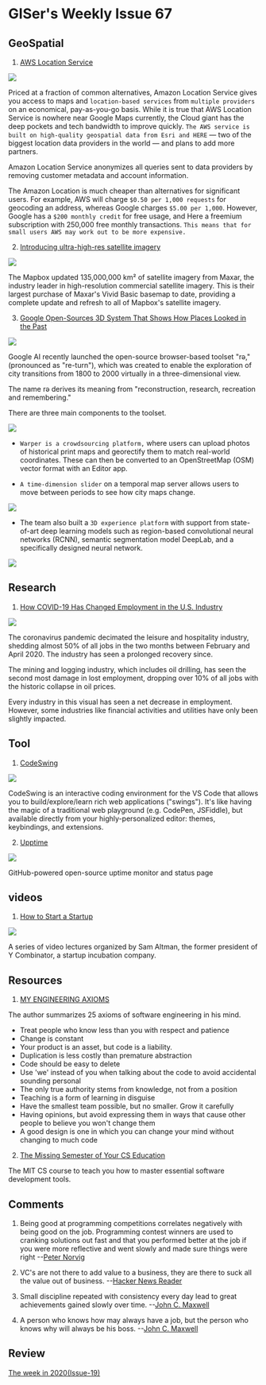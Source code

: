 # GISer's Weekly Issue 67

## GeoSpatial

1. [AWS Location Service](https://www.geospatialworld.net/blogs/low-cost-aws-location-services-may-queer-the-pitch-for-google-maps/)

![](https://geospatialmedia.s3.amazonaws.com/wp-content/uploads/2020/12/way_console_splash_4.png)

Priced at a fraction of common alternatives, Amazon Location Service gives you access to maps and `location-based services` from `multiple providers` on an economical, pay-as-you-go basis. While it is true that AWS Location Service is nowhere near Google Maps currently, the Cloud giant has the deep pockets and tech bandwidth to improve quickly. `The AWS service is built on high-quality geospatial data from Esri and HERE` — two of the biggest location data providers in the world — and plans to add more partners.

Amazon Location Service anonymizes all queries sent to data providers by removing customer metadata and account information.

The Amazon Location is much cheaper than alternatives for significant users. For example, AWS will charge `$0.50 per 1,000 requests` for geocoding an address, whereas Google charges `$5.00 per 1,000`. However, Google has a `$200 monthly credit` for free usage, and Here a freemium subscription with 250,000 free monthly transactions. `This means that for small users AWS may work out to be more expensive.`

2. [Introducing ultra-high-res satellite imagery](https://www.mapbox.com/blog/3d-satellite-maps-high-res-imagery)

![](https://i.vimeocdn.com/video/1017229477.webp?mw=800&mh=450)

The Mapbox updated 135,000,000 km² of satellite imagery from Maxar, the industry leader in high-resolution commercial satellite imagery. This is their largest purchase of Maxar's Vivid Basic basemap to date, providing a complete update and refresh to all of Mapbox's satellite imagery.

3. [Google Open-Sources 3D System That Shows How Places Looked in the Past](https://medium.com/syncedreview/google-open-sources-3d-system-that-shows-how-places-looked-in-the-past-45f631bcdf4f)

![](https://miro.medium.com/max/640/1*EjG5idNTk16r4HgRMhvnLw.gif)

Google AI recently launched the open-source browser-based toolset "rǝ," (pronounced as "re-turn"), which was created to enable the exploration of city transitions from 1800 to 2000 virtually in a three-dimensional view.

The name rǝ derives its meaning from "reconstruction, research, recreation and remembering."

There are three main components to the toolset.

![](https://miro.medium.com/max/700/0*vwUT9snyxlruKuAS.png)

- `Warper is a crowdsourcing platform,` where users can upload photos of historical print maps and georectify them to match real-world coordinates. These can then be converted to an OpenStreetMap (OSM) vector format with an Editor app.

- `A time-dimension slider` on a temporal map server allows users to move between periods to see how city maps change.

![](https://miro.medium.com/max/640/0*pbstMGaQEF5noN0F.gif)

- The team also built a `3D experience platform` with support from state-of-art deep learning models such as region-based convolutional neural networks (RCNN), semantic segmentation model DeepLab, and a specifically designed neural network.

![](https://miro.medium.com/max/700/0*wymi5E3Jsw3mgqNs.png)

## Research

1. [How COVID-19 Has Changed Employment in the U.S. Industry](https://howmuch.net/articles/employment-downsizing-and-recovery-by-industry-2020)

![](https://cdn.howmuch.net/articles/employment-downsizing-and-recovery-by-industry-2020-6a44.jpg)

The coronavirus pandemic decimated the leisure and hospitality industry, shedding almost 50% of all jobs in the two months between February and April 2020. The industry has seen a prolonged recovery since.

The mining and logging industry, which includes oil drilling, has seen the second most damage in lost employment, dropping over 10% of all jobs with the historic collapse in oil prices.

Every industry in this visual has seen a net decrease in employment. However, some industries like financial activities and utilities have only been slightly impacted.

## Tool

1. [CodeSwing](https://github.com/codespaces-contrib/codeswing)

![](https://user-images.githubusercontent.com/116461/103024429-ae37a480-4504-11eb-85ea-37ba9b9a4d9a.gif)

CodeSwing is an interactive coding environment for the VS Code that allows you to build/explore/learn rich web applications ("swings"). It's like having the magic of a traditional web playground (e.g. CodePen, JSFiddle), but available directly from your highly-personalized editor: themes, keybindings, and extensions.

2. [Upptime](https://upptime.js.org/)

![](https://camo.githubusercontent.com/9a51a8cedae7863683aeb10d0cf099e094cbd4c2073c4955983b0ae99827f152/68747470733a2f2f7777772e77616e67626173652e636f6d2f626c6f67696d672f61737365742f3230323031322f6267323032303132323830312e6a7067)

GitHub-powered open-source uptime monitor and status page

## videos

1. [How to Start a Startup](https://startupclass.samaltman.com/)

![](https://camo.githubusercontent.com/8ef2990ff31effb8a47a3365baf12f86fefb78f02f794afbb2b2a87966840063/68747470733a2f2f7777772e77616e67626173652e636f6d2f626c6f67696d672f61737365742f3230323031322f6267323032303132323530322e6a7067)

A series of video lectures organized by Sam Altman, the former president of Y Combinator, a startup incubation company.

## Resources

1. [MY ENGINEERING AXIOMS](https://martinrue.com/my-engineering-axioms/)

The author summarizes 25 axioms of software engineering in his mind.

- Treat people who know less than you with respect and patience
- Change is constant
- Your product is an asset, but code is a liability.
- Duplication is less costly than premature abstraction
- Code should be easy to delete
- Use 'we' instead of you when talking about the code to avoid accidental sounding personal
- The only true authority stems from knowledge, not from a position
- Teaching is a form of learning in disguise
- Have the smallest team possible, but no smaller. Grow it carefully
- Having opinions, but avoid expressing them in ways that cause other people to believe you won't change them
- A good design is one in which you can change your mind without changing to much code

2. [The Missing Semester of Your CS Education]()

The MIT CS course to teach you how to master essential software development tools.

## Comments

1.  Being good at programming competitions correlates negatively with being good on the job. Programming contest winners are used to cranking solutions out fast and that you performed better at the job if you were more reflective and went slowly and made sure things were right
    --[Peter Norvig](https://catonmat.net/programming-competitions-work-performance)

2.  VC's are not there to add value to a business, they are there to suck all the value out of business.
    --[Hacker News Reader](https://news.ycombinator.com/item?id=25470030)

3.  Small discipline repeated with consistency every day lead to great achievements gained slowly over time.
    --[John C. Maxwell](https://motiveex.com/quotes/john-maxwell-leadership-quotes-sayings/)

4.  A person who knows how may always have a job, but the person who knows why will always be his boss.
    --[John C. Maxwell](https://motiveex.com/quotes/john-maxwell-leadership-quotes-sayings/)

## Review

[The week in 2020(Issue-19)](https://github.com/lkcozy/weekly/blob/master/docs/2020/issue-19.md)
